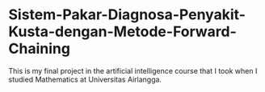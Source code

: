 # Sistem-Pakar-Diagnosa-Penyakit-Kusta-dengan-Metode-Forward-Chaining

This is my final project in the artificial intelligence course that I took when I studied Mathematics at Universitas Airlangga.
